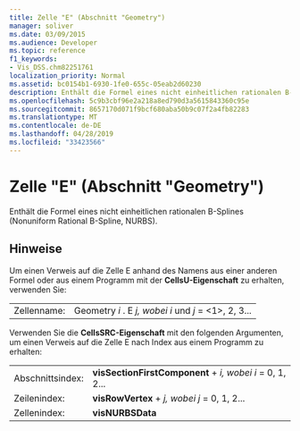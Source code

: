 ```yaml
---
title: Zelle "E" (Abschnitt "Geometry")
manager: soliver
ms.date: 03/09/2015
ms.audience: Developer
ms.topic: reference
f1_keywords:
- Vis_DSS.chm82251761
localization_priority: Normal
ms.assetid: bc0154b1-6930-1fe0-655c-05eab2d60230
description: Enthält die Formel eines nicht einheitlichen rationalen B-Splines (Nonuniform Rational B-Spline, NURBS).
ms.openlocfilehash: 5c9b3cbf96e2a218a8ed790d3a5615843360c95e
ms.sourcegitcommit: 8657170d071f9bcf680aba50b9c07f2a4fb82283
ms.translationtype: MT
ms.contentlocale: de-DE
ms.lasthandoff: 04/28/2019
ms.locfileid: "33423566"
---
```

# <a name="e-cell-geometry-section"></a>Zelle "E" (Abschnitt "Geometry")

Enthält die Formel eines nicht einheitlichen rationalen B-Splines (Nonuniform Rational B-Spline, NURBS).
  
## <a name="remarks"></a>Hinweise

Um einen Verweis auf die Zelle E anhand des Namens aus einer anderen Formel oder aus einem Programm mit der **CellsU-Eigenschaft** zu erhalten, verwenden Sie: 
  
|||
|:-----|:-----|
| Zellenname:  <br/> | Geometry  *i*  . E  *j,*            *wobei i*  und  *j*  = <1>, 2, 3...  <br/> |
   
Verwenden Sie die **CellsSRC-Eigenschaft** mit den folgenden Argumenten, um einen Verweis auf die Zelle E nach Index aus einem Programm zu erhalten: 
  
|||
|:-----|:-----|
| Abschnittsindex:  <br/> |**visSectionFirstComponent**  +   *i,* *wobei i* = 0, 1, 2...  <br/> |
| Zeilenindex:  <br/> |**visRowVertex**  +   *j,* *wobei j* = 0, 1, 2...  <br/> |
| Zellenindex:  <br/> |**visNURBSData** <br/> |
   

